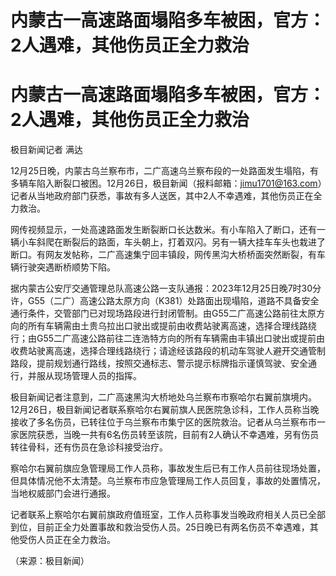 # 内蒙古一高速路面塌陷多车被困，官方：2人遇难，其他伤员正全力救治

# 内蒙古一高速路面塌陷多车被困，官方：2人遇难，其他伤员正全力救治

极目新闻记者 满达

12月25日晚，内蒙古乌兰察布市，二广高速乌兰察布段的一处路面发生塌陷，有多辆车陷入断裂口被困。12月26日，极目新闻（报料邮箱：jimu1701@163.com）记者从当地政府部门获悉，事故有多人送医，其中2人不幸遇难，其他伤员正在全力救治。

网传视频显示，一处高速路面发生断裂断口长达数米。有小车陷入了断口，还有一辆小车斜爬在断裂后的路面，车头朝上，打着双闪。另有一辆大挂车车头也栽进了断口。有网友发帖称，二广高速集宁回丰镇段，网传黑沟大桥桥面突然断裂，有车辆行驶突遇断桥顺势下陷。

据内蒙古公安厅交通管理总队高速公路一支队通报：2023年12月25日晚7时30分许，G55（二广）高速公路太原方向（K381）处路面出现塌陷，道路不具备安全通行条件，交管部门已对现场路段进行封闭管制。由G55二广高速公路前往太原方向的所有车辆需由土贵乌拉出口驶出或提前由收费站驶离高速，选择合理线路绕行；由G55二广高速公路前往二连浩特方向的所有车辆需由丰镇出口驶出或提前由收费站驶离高速，选择合理线路绕行；请途经该路段的机动车驾驶人避开交通管制路段，提前规划通行路线，按照交通标志、警示提示标牌指示谨慎驾驶、安全通行，并服从现场管理人员的指挥。

极目新闻记者注意到，二广高速黑沟大桥地处乌兰察布市察哈尔右翼前旗境内。12月26日，极目新闻记者联系察哈尔右翼前旗人民医院急诊科，工作人员称当晚接收了多名伤员，已转往位于乌兰察布市集宁区的医院救治。记者从乌兰察布市一家医院获悉，当晚一共有6名伤员转至该院，目前有2人确认不幸遇难，另有伤员转往骨科，还有伤员在急诊科接受治疗。

察哈尔右翼前旗应急管理局工作人员称，事故发生后已有工作人员前往现场处置，但具体情况他不太清楚。乌兰察布市应急管理局工作人员回复，事故的处置情况，当地权威部门会进行通报。

记者联系上察哈尔右翼前旗政府值班室，工作人员称事发当晚政府相关人员已全部到位，目前正全力处置事故和救治受伤人员。25日晚已有两名伤员不幸遇难，其他受伤人员正在全力救治。

（来源：极目新闻）

